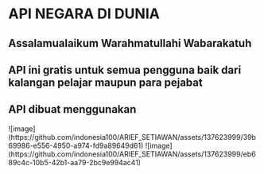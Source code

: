 <h1>API NEGARA DI DUNIA</h1>

<h2>Assalamualaikum Warahmatullahi Wabarakatuh</h2>
<h2>API ini gratis untuk semua pengguna baik dari kalangan pelajar maupun para pejabat</h2>
<h2>API dibuat menggunakan</h2>
![image](https://github.com/indonesia100/ARIEF_SETIAWAN/assets/137623999/39b69986-e556-4950-a974-fd9a89649d61) ![image](https://github.com/indonesia100/ARIEF_SETIAWAN/assets/137623999/eb689c4c-10b5-42b1-aa79-2bc9e994ac41)


